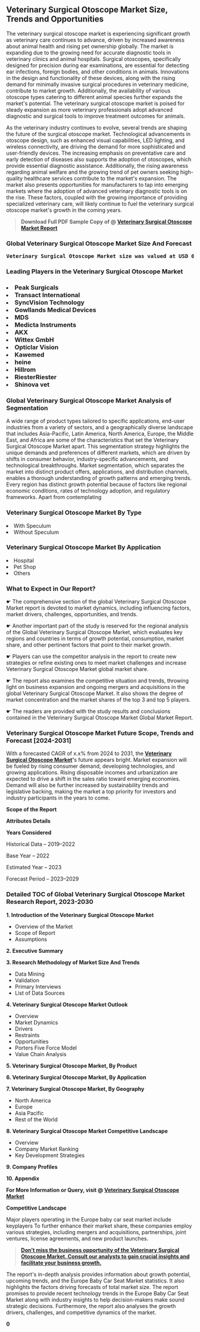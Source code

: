 <p> <h2>Veterinary Surgical Otoscope Market Size, Trends and Opportunities</h2><p>The veterinary surgical otoscope market is experiencing significant growth as veterinary care continues to advance, driven by increased awareness about animal health and rising pet ownership globally. The market is expanding due to the growing need for accurate diagnostic tools in veterinary clinics and animal hospitals. Surgical otoscopes, specifically designed for precision during ear examinations, are essential for detecting ear infections, foreign bodies, and other conditions in animals. Innovations in the design and functionality of these devices, along with the rising demand for minimally invasive surgical procedures in veterinary medicine, contribute to market growth. Additionally, the availability of various otoscope types catering to different animal species further expands the market's potential. The veterinary surgical otoscope market is poised for steady expansion as more veterinary professionals adopt advanced diagnostic and surgical tools to improve treatment outcomes for animals. <p>As the veterinary industry continues to evolve, several trends are shaping the future of the surgical otoscope market. Technological advancements in otoscope design, such as enhanced visual capabilities, LED lighting, and wireless connectivity, are driving the demand for more sophisticated and user-friendly devices. The increasing emphasis on preventative care and early detection of diseases also supports the adoption of otoscopes, which provide essential diagnostic assistance. Additionally, the rising awareness regarding animal welfare and the growing trend of pet owners seeking high-quality healthcare services contribute to the market's expansion. The market also presents opportunities for manufacturers to tap into emerging markets where the adoption of advanced veterinary diagnostic tools is on the rise. These factors, coupled with the growing importance of providing specialized veterinary care, will likely continue to fuel the veterinary surgical otoscope market's growth in the coming years.</p><blockquote id="" class=""><strong>Download Full PDF Sample Copy of @&nbsp;<a href="https://www.verifiedmarketreports.com/download-sample/?rid=231894&utm_source=GitHub-feb&utm_medium=260" target="_blank">Veterinary Surgical Otoscope Market Report</a>&nbsp;&nbsp;</strong></blockquote><h3 id="" class=""><strong>Global&nbsp;Veterinary Surgical Otoscope Market Size And Forecast</strong></h3><pre class="reader-text-block__code-block"><strong>Veterinary Surgical Otoscope Market size was valued at USD 0.5 Billion in 2022 and is projected to reach USD 0.9 Billion by 2030, growing at a CAGR of 7.5% from 2024 to 2030.</strong></pre><h3 id="" class="">Leading Players in the&nbsp;Veterinary Surgical Otoscope Market</h3><h3 class=""></Li><Li>Peak Surgicals</Li><Li> Transact International</Li><Li> SyncVision Technology</Li><Li> Gowllands Medical Devices</Li><Li> MDS</Li><Li> Medicta Instruments</Li><Li> AKX</Li><Li> Wittex GmbH</Li><Li> Opticlar Vision</Li><Li> Kawemed</Li><Li> heine</Li><Li> Hillrom</Li><Li> RiesterRiester</Li><Li> Shinova vet</h3><h3 id="" class="">Global&nbsp;Veterinary Surgical Otoscope Market Analysis of Segmentation</h3><p id="" class="">A wide range of product types tailored to specific applications, end-user industries from a variety of sectors, and a geographically diverse landscape that includes Asia-Pacific, Latin America, North America, Europe, the Middle East, and Africa are some of the characteristics that set the Veterinary Surgical Otoscope Market apart. This segmentation strategy highlights the unique demands and preferences of different markets, which are driven by shifts in consumer behavior, industry-specific advancements, and technological breakthroughs. Market segmentation, which separates the market into distinct product offers, applications, and distribution channels, enables a thorough understanding of growth patterns and emerging trends. Every region has distinct growth potential because of factors like regional economic conditions, rates of technology adoption, and regulatory frameworks. Apart from contemplating</p><h3 id="" class="">Veterinary Surgical Otoscope Market&nbsp;By Type</h3><p></Li><Li>With Speculum</Li><Li> Without Speculum</p><div class="" data-test-id=""><h3 id="" class="">Veterinary Surgical Otoscope Market&nbsp;By Application</h3></div><p class=""></Li><Li>Hospital</Li><Li> Pet Shop</Li><Li> Others</p><div class="" data-test-id=""><h3><span class="">What to Expect in Our Report?</span></h3></div><div class="" data-test-id=""><p><span class="">☛ The comprehensive section of the global Veterinary Surgical Otoscope Market report is devoted to market dynamics, including influencing factors, market drivers, challenges, opportunities, and trends.</span></p></div><div class="" data-test-id=""><p><span class="">☛ Another important part of the study is reserved for the regional analysis of the Global Veterinary Surgical Otoscope Market, which evaluates key regions and countries in terms of growth potential, consumption, market share, and other pertinent factors that point to their market growth.</span></p></div><div class="" data-test-id=""><p><span class="">☛ Players can use the competitor analysis in the report to create new strategies or refine existing ones to meet market challenges and increase Veterinary Surgical Otoscope Market global market share.</span></p></div><div class="" data-test-id=""><p><span class="">☛ The report also examines the competitive situation and trends, throwing light on business expansion and ongoing mergers and acquisitions in the global Veterinary Surgical Otoscope Market. It also shows the degree of market concentration and the market shares of the top 3 and top 5 players.</span></p></div><div class="" data-test-id=""><p><span class="">☛ The readers are provided with the study results and conclusions contained in the Veterinary Surgical Otoscope Market Global Market Report.</span></p></div><div class="" data-test-id=""><h3><span class="">Veterinary Surgical Otoscope Market Future Scope, Trends and Forecast [2024-2031]</span></h3></div><div class="" data-test-id=""><p><span class="">With a forecasted CAGR of x.x% from 2024 to 2031, the <strong><a href="https://www.verifiedmarketreports.com/download-sample/?rid=231894&utm_source=GitHub-feb&utm_medium=260" target="_blank">Veterinary Surgical Otoscope Market</a>'</strong>s future appears bright. Market expansion will be fueled by rising consumer demand, developing technologies, and growing applications. Rising disposable incomes and urbanization are expected to drive a shift in the sales ratio toward emerging economies. Demand will also be further increased by sustainability trends and legislative backing, making the market a top priority for investors and industry participants in the years to come.</span></p><p id="ember66" class="ember-view reader-text-block__paragraph"><strong>Scope of the Report</strong></p><p id="ember67" class="ember-view reader-text-block__paragraph"><strong>Attributes Details</strong></p><p id="ember68" class="ember-view reader-text-block__paragraph"><strong>Years Considered</strong></p><p id="ember69" class="ember-view reader-text-block__paragraph">Historical Data &ndash; 2019&ndash;2022</p><p id="ember70" class="ember-view reader-text-block__paragraph">Base Year &ndash; 2022</p><p id="ember71" class="ember-view reader-text-block__paragraph">Estimated Year &ndash; 2023</p><p id="ember72" class="ember-view reader-text-block__paragraph">Forecast Period &ndash; 2023&ndash;2029</p></div><h3 id="" class="">Detailed TOC of Global Veterinary Surgical Otoscope Market Research Report, 2023-2030</h3><p id="" class=""><strong>1. Introduction of the Veterinary Surgical Otoscope Market</strong></p><ul><li>Overview of the Market</li><li>Scope of Report</li><li>Assumptions</li></ul><p id="" class=""><strong>2. Executive Summary</strong></p><p id="" class=""><strong>3. Research Methodology of Market Size And Trends</strong></p><ul><li>Data Mining</li><li>Validation</li><li>Primary Interviews</li><li>List of Data Sources</li></ul><p id="" class=""><strong>4. Veterinary Surgical Otoscope Market Outlook</strong></p><ul><li>Overview</li><li>Market Dynamics</li><li>Drivers</li><li>Restraints</li><li>Opportunities</li><li>Porters Five Force Model</li><li>Value Chain Analysis</li></ul><p id="" class=""><strong>5. Veterinary Surgical Otoscope Market, By Product</strong></p><p id="" class=""><strong>6. Veterinary Surgical Otoscope Market, By Application</strong></p><p id="" class=""><strong>7. Veterinary Surgical Otoscope Market, By Geography</strong></p><ul><li>North America</li><li>Europe</li><li>Asia Pacific</li><li>Rest of the World</li></ul><p id="" class=""><strong>8. Veterinary Surgical Otoscope Market Competitive Landscape</strong></p><ul><li>Overview</li><li>Company Market Ranking</li><li>Key Development Strategies</li></ul><p id="" class=""><strong>9. Company Profiles</strong></p><p id="" class=""><strong>10. Appendix</strong></p><p><strong>For More Information or Query, visit&nbsp;@ <a href="https://www.verifiedmarketreports.com/product/veterinary-surgical-otoscope-market/" target="_blank">Veterinary Surgical Otoscope Market</a></strong></p><p id="ember61" class="ember-view reader-text-block__paragraph"><strong>Competitive Landscape</strong></p><p id="ember62" class="ember-view reader-text-block__paragraph">Major players operating in the Europe baby car seat market include keyplayers To further enhance their market share, these companies employ various strategies, including mergers and acquisitions, partnerships, joint ventures, license agreements, and new product launches.</p><blockquote id="ember63" class="ember-view reader-text-block__blockquote"><strong><a href="https://www.verifiedmarketreports.com/download-sample/?rid=231894&utm_source=GitHub-feb&utm_medium=260" target="_blank">Don&rsquo;t miss the business opportunity of the Veterinary Surgical Otoscope Market. Consult our analysts to gain crucial insights and facilitate your business growth.</a></strong></blockquote><p id="ember64" class="ember-view reader-text-block__paragraph">The report's in-depth analysis provides information about growth potential, upcoming trends, and the Europe Baby Car Seat Market statistics. It also highlights the factors driving forecasts of total market size. The report promises to provide recent technology trends in the Europe Baby Car Seat Market along with industry insights to help decision-makers make sound strategic decisions. Furthermore, the report also analyses the growth drivers, challenges, and competitive dynamics of the market.</p><p class="ember-view reader-text-block__paragraph"><strong>0</strong></p>
